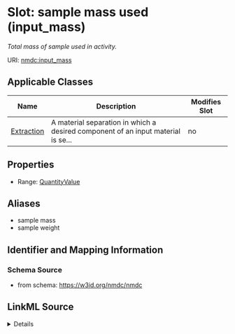 # Slot: sample mass used (input_mass)


_Total mass of sample used in activity._



URI: [nmdc:input_mass](https://w3id.org/nmdc/input_mass)



<!-- no inheritance hierarchy -->




## Applicable Classes

| Name | Description | Modifies Slot |
| --- | --- | --- |
[Extraction](Extraction.md) | A material separation in which a desired component of an input material is se... |  no  |







## Properties

* Range: [QuantityValue](QuantityValue.md)



## Aliases


* sample mass
* sample weight



## Identifier and Mapping Information







### Schema Source


* from schema: https://w3id.org/nmdc/nmdc




## LinkML Source

<details>
```yaml
name: input_mass
description: Total mass of sample used in activity.
title: sample mass used
from_schema: https://w3id.org/nmdc/nmdc
aliases:
- sample mass
- sample weight
exact_mappings:
- MS:1000004
rank: 1000
domain: PlannedProcess
alias: input_mass
domain_of:
- Extraction
range: QuantityValue

```
</details>
